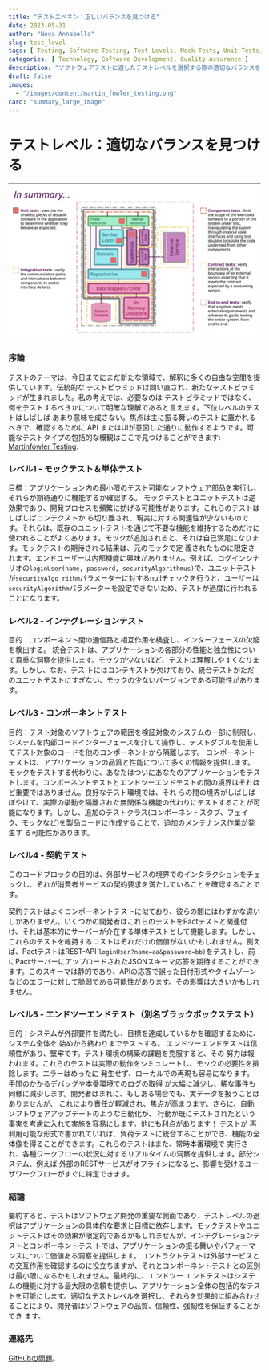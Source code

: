 ```yaml
---
title: "テストエベネン：正しいバランスを見つける"
date: 2023-05-31
author: "Nova Annabella"
slug: test_level
tags: [ Testing, Software Testing, Test Levels, Mock Tests, Unit Tests, Integration Tests, Component Tests, Contract Tests, End-to-End Tests ]
categories: [ Technology, Software Development, Quality Assurance ]
description: "ソフトウェアテストに適したテストレベルを選択する際の適切なバランスを見つける"
draft: false
images:
  - "/images/content/martin_fowler_testing.png"
card: "summary_large_image"
---
```



# テストレベル：適切なバランスを見つける

[![testebenen](/images/content/martin_fowler_testing.png)](https://martinfowler.com/articles/microservice-testing/)

### 序論

テストのテーマは、今日までにまだ新たな領域で、解釈に多くの自由な空間を提供しています。伝統的な
テストピラミッドは問い直され、新たなテストピラミッドが生まれました。私の考えでは、必要なのは
テストピラミッドではなく、何をテストするべきかについて明確な理解であると言えます。下位レベルのテストはしばしば
あまり意味を成さない。焦点は主に振る舞いのテストに置かれるべきで、確認するために
API
またはUIが意図した通りに動作するようです。可能なテストタイプの包括的な概観はここで見つけることができます:
[Martinfowler Testing](https://martinfowler.com/articles/microservice-testing/).

### レベル1 - モックテスト＆単体テスト

目標：アプリケーション内の最小限のテスト可能なソフトウェア部品を実行し、それらが期待通りに機能するか確認する。 モックテストとユニットテストは逆効果であり、開発プロセスを頻繁に妨げる可能性があります。これらのテストはしばしばコンテクストか
ら切り離され、現実に対する関連性が少ないものです。それらは、既存のユニットテストを通じて不要な機能を維持するためだけに使われることがよくあります。モックが追加されると、それは自己満足になります。モックテストの期待される結果は、元のモックで定
義されたものに限定されます。エンドユーザーは内部機能に興味がありません。例えば、ログインシナリオの`loginUser(name, password, securityAlgorithmus)`で、ユニットテストが`securityAlgo
rithm`パラメーターに対するnullチェックを行うと、ユーザーは`securityAlgorithm`パラメーターを設定できないため、テストが過度に行われることになります。

### レベル2 - インテグレーションテスト

目的：コンポーネント間の通信路と相互作用を検査し、インターフェースの欠陥を検出する。 統合テストは、アプリケーションの各部分の性能と独立性について貴重な洞察を提供します。モックが少ないほど、テストは理解しやすくなります。しかし、なお、テス
トにはコンテキストが欠けており、統合テストがただのユニットテストにすぎない、モックの少ないバージョンである可能性があります。

### レベル3 - コンポーネントテスト

目的：テスト対象のソフトウェアの範囲を検証対象のシステムの一部に制限し、システムを内部コードインターフェースを介して操作し、テストダブルを使用してテスト対象のコードを他のコンポーネントから隔離します。 コンポーネントテストは、アプリケーシ
ョンの品質と性能について多くの情報を提供します。モックをテストする代わりに、あなたはついにあなたのアプリケーションをテストします。コンポーネントテストとエンドツーエンドテストの間の境界はそれほど重要ではありません。良好なテスト環境では、それ
らの間の境界がしばしばぼやけて、実際の挙動を隔離された無関係な機能の代わりにテストすることが可能になります。しかし、追加のテストクラス(コンポーネントスタブ、フェイク、モックなど)を製品コードに作成することで、追加のメンテナンス作業が発生す
る可能性があります。

### レベル4 - 契約テスト

このコードブロックの目的は、外部サービスの境界でのインタラクションをチェックし、それが消費者サービスの契約要求を満たしていることを確認することです。

契約テストはよくコンポーネントテストに似ており、彼らの間にはわずかな違いしかありません。いくつかの開発者はこれらのテストをPactテストと関連付け、それは基本的にサーバーが介在する単体テストとして機能します。しかし、これらのテストを維持するコストはそれだけの価値がないかもしれません。例えば、PactテストはREST-API `loginUser?name=aa&password=bb)`をテストし、前にPactサーバーにアップロードされたJSONスキーマ応答を期待することができます。このスキーマは静的であり、APIの応答で誤った日付形式やタイムゾーンなどのエラーに対して脆弱である可能性があります。その影響は大きいかもしれません。

### レベル5 - エンドツーエンドテスト（別名ブラックボックステスト）

目的：システムが外部要件を満たし、目標を達成しているかを確認するために、システム全体を 始めから終わりまでテストする。 エンドツーエンドテストは信頼性があり、堅牢です。テスト環境の構築の課題を克服すると、その
努力は報われます。これらのテストは実際の動作をシミュレートし、モックの必要性を排除します。エラーはめったに 発生せず、ローカルでの再現も容易になります。手間のかかるデバッグや本番環境でのログの取得
が大幅に減少し、稀な事件も同様に減少します。開発者はまれに、もしある場合でも、実データを扱うことはありませんが、 これにより責任が軽減され、焦点が高まります。さらに、自動ソフトウェアアップデートのような自動化が、
行動が既にテストされたという事実を考慮に入れて実施を容易にします。他にも利点があります！ テストが 再利用可能な形式で書かれていれば、負荷テストに統合することができ、機能の全体像を得ることができます。これらのテストはまた、常時本番環境で
実行され、各種ワークフローの状況に対するリアルタイムの洞察を提供します。部分システム、例えば 外部のRESTサービスがオフラインになると、影響を受けるユーザワークフローがすぐに特定できます。

### 結論

要約すると、テストはソフトウェア開発の重要な側面であり、テストレベルの選択はアプリケーションの具体的な要求と目標に依存します。モックテストやユニットテストはその効果が限定的であるかもしれませんが、インテグレーションテストとコンポーネントテス
トでは、アプリケーションの振る舞いやパフォーマンスについて価値ある洞察を提供します。コントラクトテストは外部サービスとの交互作用を確認するのに役立ちますが、それとコンポーネントテストとの区別は最小限になるかもしれません。最終的に、エンドツー
エンドテストはシステムの機能に対する最大限の信頼を提供し、アプリケーション全体の包括的なテストを可能にします。適切なテストレベルを選択し、それらを効果的に組み合わせることにより、開発者はソフトウェアの品質、信頼性、強靭性を保証することができ
ます。

### 連絡先

[GitHubの問題](https://github.com/NovaAnnabella/the_unspoken/issues/new/choose)。
